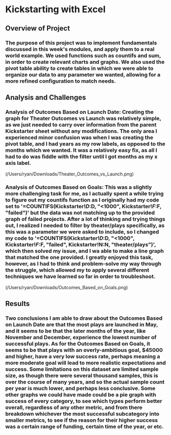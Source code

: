 # Kickstarting with Excel

## Overview of Project

### The purpose of this project was to implement fundamentals discussed in this week's modules, and apply them to a real world example. We used functions such as countifs and sum, in order to create relevant charts and graphs. We also used the pivot table ability to create tables in which we were able to organize our data to any parameter we wanted, allowing for a more refined configuration to match needs. 

## Analysis and Challenges

### Analysis of Outcomes Based on Launch Date: Creating the graph for Theater Outcomes vs Launch was relatively simple, as we just needed to carry over information from the parent Kickstarter sheet without any modifications. The only area I experienced minor confusion was when I was creating the pivot table, and I had years as my row labels, as opposed to the months which we wanted. It was a relatively easy fix, as all I had to do was fiddle with the filter until I got months as my x axis label. 

(/Users/ryan/Downloads/Theater_Outcomes_vs_Launch.png)


### Analysis of Outcomes Based on Goals: This was a slightly more challenging task for me, as I actually spent a while trying to figure out my countifs function as I originally had my code set to '=COUNTIFS(Kickstarter!$D:$D, "<1000", Kickstarter!$F:$F, "failed")' but the data was not matching up to the provided graph of failed projects. After a lot of thinking and trying things out, I realized I needed to filter by theater/plays specifically, as this was a parameter we were asked to include, so I changed my code to '=COUNTIFS(Kickstarter!$D:$D, "<1000", Kickstarter!$F:$F, "failed", Kickstarter!N:N, "theater/plays")', which then solved my issue, and I wa able to make a line graph that matched the one provided. I greatly enjoyed this task, however, as I had to think and problem-solve my way through the struggle, which allowed my to apply several different techniques we have learned so far in order to troubleshoot.
(/Users/ryan/Downloads/Outcomes_Based_on_Goals.png)

## Results

### Two conclusions I am able to draw about the Outcomes Based on Launch Date are that the most plays are launched in May, and it seems to be that the later months of the year, like November and December, experience the lowest number of successful plays. As for the Outcomes Based on Goals, it seems to be that plays with an overly-ambitious goal, $45000 and higher, have a very low success rate, perhaps meaning a more moderate goal will lead to more realistic expectations and success. Some limitations on this dataset are limited sample size, as though there were several thousand samples, this is over the course of many years, and so the actual sample count per year is much lower, and perhaps less conclusive. Some other graphs we could have made could be a pie graph with success of every category, to see which types perform better overall, regardless of any other metric, and from there breakdown whichever the most successful subcategory into smaller metrics, to see if the reason for their higher success was a certain range of funding, certain time of the year, or etc.



